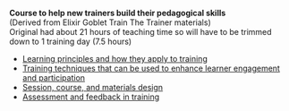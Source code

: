 __Course to help new trainers build their pedagogical skills__   
(Derived from Elixir Goblet Train The Trainer materials)  
Original had about 21 hours of teaching time so will have to be trimmed down to 1 training day (7.5 hours)   

*  [Learning principles and how they apply to training](./session_1.md)
* [Training techniques that can be used to enhance learner engagement and participation](./session_2.md)    
* [Session, course, and materials design](./session_3.md)   
* [Assessment and feedback in training](./session_4.md)   

